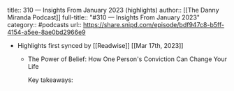 title:: 310 —  Insights From January 2023 (highlights)
author:: [[The Danny Miranda Podcast]]
full-title:: "\#310 —  Insights From January 2023"
category:: #podcasts
url:: https://share.snipd.com/episode/bdf947c8-b5ff-4154-a5ee-8ae0bd2966e9

- Highlights first synced by [[Readwise]] [[Mar 17th, 2023]]
	- The Power of Belief: How One Person's Conviction Can Change Your Life
	  
	  Key takeaways: